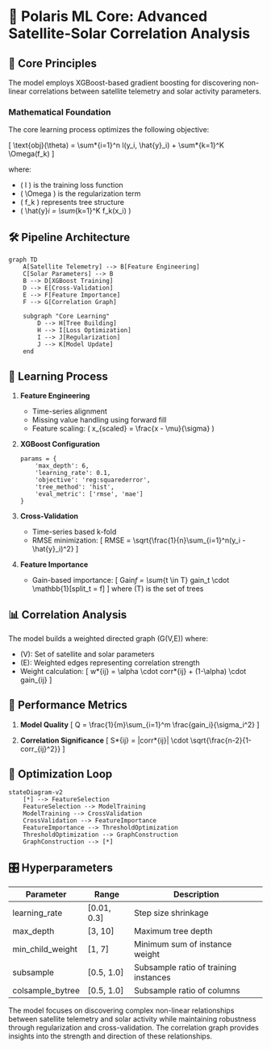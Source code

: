 # 🌟 Polaris ML Core: Advanced Satellite-Solar Correlation Analysis

## 🔬 Core Principles

The model employs XGBoost-based gradient boosting for discovering non-linear correlations between satellite telemetry and solar activity parameters.

### Mathematical Foundation

The core learning process optimizes the following objective:

\[
\text{obj}(\theta) = \sum*{i=1}^n l(y_i, \hat{y}\_i) + \sum*{k=1}^K \Omega(f_k)
\]

where:

- \( l \) is the training loss function
- \( \Omega \) is the regularization term
- \( f_k \) represents tree structure
- \( \hat{y}_i = \sum_{k=1}^K f_k(x_i) \)

## 🛠️ Pipeline Architecture

```mermaid
graph TD
    A[Satellite Telemetry] --> B[Feature Engineering]
    C[Solar Parameters] --> B
    B --> D[XGBoost Training]
    D --> E[Cross-Validation]
    E --> F[Feature Importance]
    F --> G[Correlation Graph]

    subgraph "Core Learning"
        D --> H[Tree Building]
        H --> I[Loss Optimization]
        I --> J[Regularization]
        J --> K[Model Update]
    end
```

## 🧮 Learning Process

1. **Feature Engineering**

    - Time-series alignment
    - Missing value handling using forward fill
    - Feature scaling: \( x\_{scaled} = \frac{x - \mu}{\sigma} \)

2. **XGBoost Configuration**

    ```
    params = {
        'max_depth': 6,
        'learning_rate': 0.1,
        'objective': 'reg:squarederror',
        'tree_method': 'hist',
        'eval_metric': ['rmse', 'mae']
    }
    ```

3. **Cross-Validation**

    - Time-series based k-fold
    - RMSE minimization:
      \[
      RMSE = \sqrt{\frac{1}{n}\sum\_{i=1}^n(y_i - \hat{y}\_i)^2}
      \]

4. **Feature Importance**
    - Gain-based importance:
      \[
      Gain*f = \sum*{t \in T} gain_t \cdot \mathbb{1}[split_t = f]
      \]
      where \(T\) is the set of trees

## 📊 Correlation Analysis

The model builds a weighted directed graph \(G(V,E)\) where:

- \(V\): Set of satellite and solar parameters
- \(E\): Weighted edges representing correlation strength
- Weight calculation:
  \[
  w*{ij} = \alpha \cdot corr*{ij} + (1-\alpha) \cdot gain\_{ij}
  \]

## 🎯 Performance Metrics

1. **Model Quality**
   \[
   Q = \frac{1}{m}\sum\_{i=1}^m \frac{gain_i}{\sigma_i^2}
   \]

2. **Correlation Significance**
   \[
   S*{ij} = |corr*{ij}| \cdot \sqrt{\frac{n-2}{1-corr\_{ij}^2}}
   \]

## 🔄 Optimization Loop

```mermaid
stateDiagram-v2
    [*] --> FeatureSelection
    FeatureSelection --> ModelTraining
    ModelTraining --> CrossValidation
    CrossValidation --> FeatureImportance
    FeatureImportance --> ThresholdOptimization
    ThresholdOptimization --> GraphConstruction
    GraphConstruction --> [*]
```

## 🎛️ Hyperparameters

| Parameter        | Range       | Description                           |
| ---------------- | ----------- | ------------------------------------- |
| learning_rate    | [0.01, 0.3] | Step size shrinkage                   |
| max_depth        | [3, 10]     | Maximum tree depth                    |
| min_child_weight | [1, 7]      | Minimum sum of instance weight        |
| subsample        | [0.5, 1.0]  | Subsample ratio of training instances |
| colsample_bytree | [0.5, 1.0]  | Subsample ratio of columns            |

The model focuses on discovering complex non-linear relationships between satellite telemetry and solar activity while maintaining robustness through regularization and cross-validation. The correlation graph provides insights into the strength and direction of these relationships.
